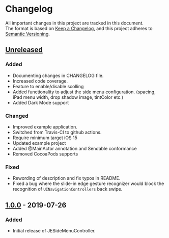 # Changelog

All important changes in this project are tracked in this document.  
The format is based on [Keep a Changelog](https://keepachangelog.com/en/1.0.0), and this project adheres to [Semantic Versioning](https://semver.org/spec/v2.0.0.html).

## [Unreleased]
### Added
- Documenting changes in CHANGELOG file.
- Increased code coverage.
- Feature to enable/disable scolling
- Added functionality to adjust the side menu configuration. (spacing, iPad menu width, drop shadow image, tintColor etc.)
- Added Dark Mode support

### Changed
- Improved example application.
- Switched from Travis-CI to github actions.
- Require minimum target iOS 15
- Updated example project
- Added @MainActor annotation and Sendable conformance
- Removed CocoaPods supports

### Fixed
- Rewording of description and fix typos in README.
- Fixed a bug where the slide-in edge gesture recognizer would block the recognition of `UINavigationControllers` back swipe.

## [1.0.0] - 2019-07-26
### Added
- Initial release of JESideMenuController.

[Unreleased]: https://github.com/jaeilers/JESideMenuController/compare/1.0.0...HEAD
[1.0.0]: https://github.com/jaeilers/JESideMenuController/releases/tag/1.0.0
